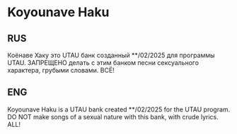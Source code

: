 # Koyounave Haku
## RUS
Коёнаве Хаку это UTAU банк созданный **/02/2025 для программы UTAU. ЗАПРЕЩЕНО делать с этим банком песни сексуального характера, грубыми словами. ВСЁ!
## ENG
Koyounave Haku is a UTAU bank created **/02/2025 for the UTAU program. DO NOT make songs of a sexual nature with this bank, with crude lyrics. ALL!
